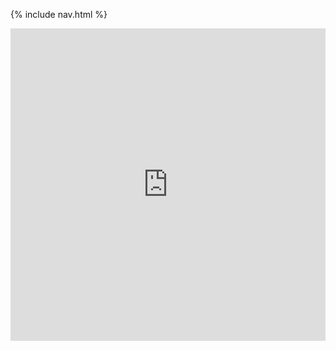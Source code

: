 {% include nav.html %}


<iframe frameborder="0" width="100%" height="500px" src="https://replit.com/@SanjayBharadwa3/csptri3?embed=true"></iframe>
